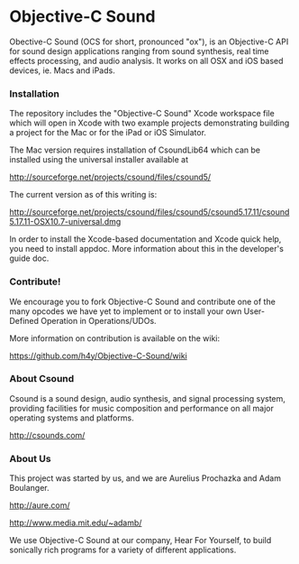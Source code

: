 Objective-C Sound
=================

Obective-C Sound (OCS for short, pronounced "ox"), is an Objective-C API 
for sound design applications ranging from sound synthesis, real time effects
processing, and audio analysis.  It works on all OSX and iOS based devices, 
ie. Macs and iPads.

### Installation

The repository includes the "Objective-C Sound" Xcode workspace file which will 
open in Xcode with two example projects demonstrating building a project
for the Mac or for the iPad or iOS Simulator.

The Mac version requires installation of CsoundLib64 which can be installed
using the universal installer available at

http://sourceforge.net/projects/csound/files/csound5/

The current version as of this writing is:

http://sourceforge.net/projects/csound/files/csound5/csound5.17.11/csound5.17.11-OSX10.7-universal.dmg

In order to install the Xcode-based documentation and Xcode quick help, you need 
to install appdoc.  More information about this in the developer's guide doc.

### Contribute!

We encourage you to fork Objective-C Sound and contribute one of the many 
opcodes we have yet to implement or to install your own User-Defined Operation
in Operations/UDOs.  

More information on contribution is available on the wiki:

https://github.com/h4y/Objective-C-Sound/wiki

### About Csound

Csound is a sound design, audio synthesis, and signal processing system, 
providing facilities for music composition and performance on all major 
operating systems and platforms.

http://csounds.com/

### About Us

This project was started by us, and we are Aurelius Prochazka and Adam Boulanger.  

http://aure.com/

http://www.media.mit.edu/~adamb/

We use Objective-C Sound at our company, Hear For Yourself, to build 
sonically rich programs for a variety of different applications.
